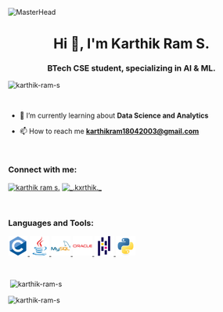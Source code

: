 ![MasterHead](https://camo.githubusercontent.com/428849a3d464b1157a940971233a54d081bfa7ea3f3a47c62d1e2854c0e19566/68747470733a2f2f70726f736566756c2e696d6769782e6e65742f626c6f67732f64663337333431342d653737632d346433642d386337622d3335636635356632333339362f696d616765732f34336263316535372d356665662d343436302d626630382d3466373966333635343535352e676966)
<h1 align="center">Hi 👋, I'm Karthik Ram S.</h1>
<h3 align="center">BTech CSE student, specializing in AI & ML.</h3>

<p align="left"> <img src="https://komarev.com/ghpvc/?username=karthik-ram-s&label=Profile%20views&color=0e75b6&style=flat" alt="karthik-ram-s" /> </p>


<br />

- 🌱 I’m currently learning about **Data Science and Analytics**

- 📫 How to reach me **karthikram18042003@gmail.com**
<br />
<h3 align="left">Connect with me:</h3>
<p align="left">
<a href="https://linkedin.com/in/karthik ram s." target="blank"><img align="center" src="https://raw.githubusercontent.com/rahuldkjain/github-profile-readme-generator/master/src/images/icons/Social/linked-in-alt.svg" alt="karthik ram s." height="30" width="40" /></a>
<a href="https://instagram.com/_.kxrthik._" target="blank"><img align="center" src="https://raw.githubusercontent.com/rahuldkjain/github-profile-readme-generator/master/src/images/icons/Social/instagram.svg" alt="_.kxrthik._" height="30" width="40" /></a>
</p>
<br />

<h3 align="left">Languages and Tools:</h3>
<p align="left"> <a href="https://www.cprogramming.com/" target="_blank" rel="noreferrer"> <img src="https://raw.githubusercontent.com/devicons/devicon/master/icons/c/c-original.svg" alt="c" width="40" height="40"/> </a> <a href="https://www.java.com" target="_blank" rel="noreferrer"> <img src="https://raw.githubusercontent.com/devicons/devicon/master/icons/java/java-original.svg" alt="java" width="40" height="40"/> </a> <a href="https://www.mysql.com/" target="_blank" rel="noreferrer"> <img src="https://raw.githubusercontent.com/devicons/devicon/master/icons/mysql/mysql-original-wordmark.svg" alt="mysql" width="40" height="40"/> </a> <a href="https://www.oracle.com/" target="_blank" rel="noreferrer"> <img src="https://raw.githubusercontent.com/devicons/devicon/master/icons/oracle/oracle-original.svg" alt="oracle" width="40" height="40"/> </a> <a href="https://pandas.pydata.org/" target="_blank" rel="noreferrer"> <img src="https://raw.githubusercontent.com/devicons/devicon/2ae2a900d2f041da66e950e4d48052658d850630/icons/pandas/pandas-original.svg" alt="pandas" width="40" height="40"/> </a> <a href="https://www.python.org" target="_blank" rel="noreferrer"> <img src="https://raw.githubusercontent.com/devicons/devicon/master/icons/python/python-original.svg" alt="python" width="40" height="40"/> </a> </p>


<br />
<p>&nbsp;<img align="center" src="https://github-readme-stats.vercel.app/api?username=karthik-ram-s&show_icons=true&locale=en&layout=compact&theme=tokyonight" alt="karthik-ram-s" /></p>

<p><img align="center" src="https://github-readme-streak-stats.herokuapp.com/?user=karthik-ram-s&layout=compact&theme=tokyonight" alt="karthik-ram-s" /></p>

